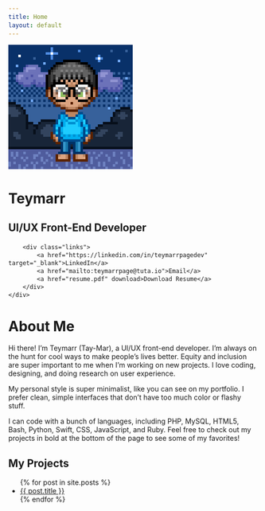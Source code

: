 ```yaml
---
title: Home
layout: default
---
```


<link rel="stylesheet" href="style.css">

<div class="container">
    <div class="left">
        <img src="avatar.png" alt="Teymarr's Profile Picture" class="profile-pic">

    
<h1 class="name">Teymarr</h1>
<h2 class="job-title">UI/UX Front-End Developer</h2>

        <div class="links">
            <a href="https://linkedin.com/in/teymarrpagedev" target="_blank">LinkedIn</a>
            <a href="mailto:teymarrpage@tuta.io">Email</a>
            <a href="resume.pdf" download>Download Resume</a>
        </div>
    </div>

 <div class="about-me">
    <h1>About Me</h1>
    <p>
        Hi there! I’m Teymarr (Tay-Mar), a UI/UX front-end developer. I’m always on the hunt for cool ways to make people’s lives better. Equity and inclusion are super important to me when I’m working on new projects. I love coding, designing, and doing research on user experience.

My personal style is super minimalist, like you can see on my portfolio. I prefer clean, simple interfaces that don’t have too much color or flashy stuff.

I can code with a bunch of languages, including PHP, MySQL, HTML5, Bash, Python, Swift, CSS, JavaScript, and Ruby. Feel free to check out my projects in bold at the bottom of the page to see some of my favorites!
    </ul>
</div>

<div class="projects">
    <h2>My Projects</h2>
    <ul class="project-list">
        {% for post in site.posts %}
            <li>
                <a href="{{ post.url | relative_url }}">{{ post.title }}</a>
            </li>
        {% endfor %}
    </ul>
</div>

